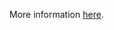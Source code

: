 More information [here](https://docs.prismacloud.io/en/enterprise-edition/policy-reference/alibaba-policies/alibaba-networking-policies/ensure-alibaba-cloud-alb-acl-restricts-public-access).
